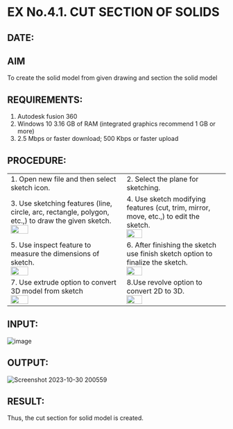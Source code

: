 # EX No.4.1. CUT SECTION OF SOLIDS
## DATE:

## AIM
To create the solid model from given drawing and section the solid model

## REQUIREMENTS: 
1. Autodesk fusion 360
2. Windows 10
3.16 GB of RAM (integrated graphics recommend 1 GB or more)
4. 2.5 Mbps or faster download; 500 Kbps or faster upload 

## PROCEDURE:
 <table>
  <tr>
   <td>1.	Open new file and then select sketch icon.</td><td> 2.	Select the plane for sketching. </td>
  </tr>
  <tr>
   <td>
    3.	Use sketching features (line, circle, arc, rectangle, polygon, etc.,) to draw the given sketch.<br><img height=10% width=40% src="https://user-images.githubusercontent.com/113594316/198232594-2187c1c1-4e85-437f-99f7-263bb1a3e968.png">
   </td>
   <td>
    4.	Use sketch modifying features (cut, trim, mirror, move, etc.,) to edit the sketch.<br><img height=10% width=40% src="https://user-images.githubusercontent.com/113594316/198232771-48e6582d-4410-430a-a9d4-70e400255580.png">
   </td>
  </tr>
  <tr>
   <td>
     5.	Use inspect feature to measure the dimensions of sketch.<br><img height=10% width=40% src="https://user-images.githubusercontent.com/113594316/198232845-1608e574-732c-44b2-9921-39e920b70e2e.png">
   </td>
   <td>   
    6.	After finishing the sketch use finish sketch option to finalize the sketch.<br><img height=10% width=40% src="https://user-images.githubusercontent.com/113594316/198232907-8275f39c-9031-4cf4-b0c4-8eb568e477ab.png">
   </td>
  </tr>
  <tr>
   <td>
    7.	Use extrude option to convert 3D model from sketch<br><img height=10% width=40% src="https://user-images.githubusercontent.com/113594316/198551340-fe1f3b48-df79-44ef-a4ae-ff1cd22503ea.png">
   </td>
   <td>
   8.Use revolve option to convert 2D to 3D.<br><img height=10% width=40% src="https://user-images.githubusercontent.com/113594316/198825337-455049de-f053-48b8-9dd0-ebeb189c0dde.png">
   </td>
  </tr>
 </table>

## INPUT:
![image](https://user-images.githubusercontent.com/113594316/198825351-b514a4e7-06af-4ee0-8197-e8267749f8a8.png)

## OUTPUT:
![Screenshot 2023-10-30 200559](https://github.com/r-sathish-02/EX-No.4.1.-CUT-SECTION-OF-SOLIDS/assets/118787261/2e674747-8496-4a58-8452-4d1cecac63c0)

## RESULT:

Thus, the cut section for solid model is created.

